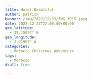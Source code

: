 ```yaml
---
title: Hotel Beautiful
author: patrick
banner: /img/2022/12/23/IMG_1915.jpeg
date: 2022-12-22T22:00:00+00:00
geo_latitude:
  - 35,15097° N
geo_longitude:
  - 2,91997° W
categories:
  - Morocco Christmas Adventure
tags:
  - Morocco
draft: true

---
```


